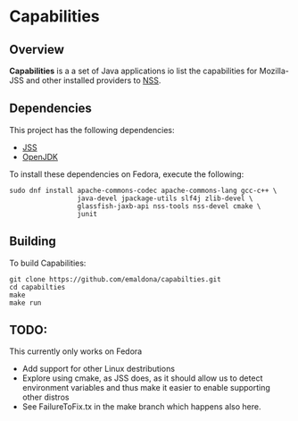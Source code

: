 Capabilities
========================================

Overview
--------

**Capabilities** is a a set of Java applications
io list the capabilities for Mozilla-JSS and other installed providers to [NSS](https://developer.mozilla.org/en-US/docs/Mozilla/Projects/NSS).

Dependencies
------------

This project has the following dependencies:

 - [JSS](https://github.com/dogtagpki/jss)
 - [OpenJDK](https://openjdk.java.net/)

To install these dependencies on Fedora, execute the following:

    sudo dnf install apache-commons-codec apache-commons-lang gcc-c++ \
                     java-devel jpackage-utils slf4j zlib-devel \
                     glassfish-jaxb-api nss-tools nss-devel cmake \
                     junit

Building
--------
To build Capabilities:

    git clone https://github.com/emaldona/capabilties.git
    cd capabilties
    make
    make run

TODO:
------------
This currently only works on Fedora
- Add support for other Linux destributions
- Explore using cmake, as JSS does, as it should allow us to detect environment
  variables and thus make it easier to enable supporting other distros
- See FailureToFix.tx in the make branch which happens also here.

